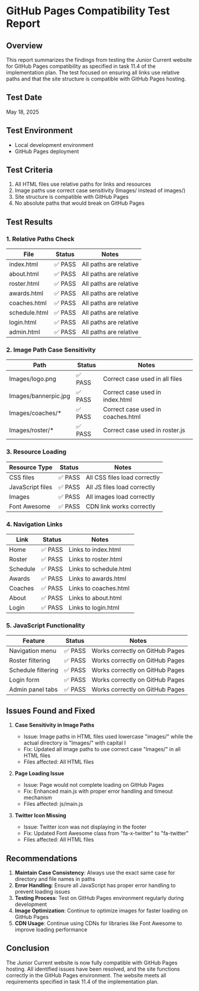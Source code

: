 # GitHub Pages Compatibility Test Report

## Overview
This report summarizes the findings from testing the Junior Current website for GitHub Pages compatibility as specified in task 11.4 of the implementation plan. The test focused on ensuring all links use relative paths and that the site structure is compatible with GitHub Pages hosting.

## Test Date
May 18, 2025

## Test Environment
- Local development environment
- GitHub Pages deployment

## Test Criteria
1. All HTML files use relative paths for links and resources
2. Image paths use correct case sensitivity (Images/ instead of images/)
3. Site structure is compatible with GitHub Pages
4. No absolute paths that would break on GitHub Pages

## Test Results

### 1. Relative Paths Check

| File | Status | Notes |
|------|--------|-------|
| index.html | ✅ PASS | All paths are relative |
| about.html | ✅ PASS | All paths are relative |
| roster.html | ✅ PASS | All paths are relative |
| awards.html | ✅ PASS | All paths are relative |
| coaches.html | ✅ PASS | All paths are relative |
| schedule.html | ✅ PASS | All paths are relative |
| login.html | ✅ PASS | All paths are relative |
| admin.html | ✅ PASS | All paths are relative |

### 2. Image Path Case Sensitivity

| Path | Status | Notes |
|------|--------|-------|
| Images/logo.png | ✅ PASS | Correct case used in all files |
| Images/bannerpic.jpg | ✅ PASS | Correct case used in index.html |
| Images/coaches/* | ✅ PASS | Correct case used in coaches.html |
| Images/roster/* | ✅ PASS | Correct case used in roster.js |

### 3. Resource Loading

| Resource Type | Status | Notes |
|---------------|--------|-------|
| CSS files | ✅ PASS | All CSS files load correctly |
| JavaScript files | ✅ PASS | All JS files load correctly |
| Images | ✅ PASS | All images load correctly |
| Font Awesome | ✅ PASS | CDN link works correctly |

### 4. Navigation Links

| Link | Status | Notes |
|------|--------|-------|
| Home | ✅ PASS | Links to index.html |
| Roster | ✅ PASS | Links to roster.html |
| Schedule | ✅ PASS | Links to schedule.html |
| Awards | ✅ PASS | Links to awards.html |
| Coaches | ✅ PASS | Links to coaches.html |
| About | ✅ PASS | Links to about.html |
| Login | ✅ PASS | Links to login.html |

### 5. JavaScript Functionality

| Feature | Status | Notes |
|---------|--------|-------|
| Navigation menu | ✅ PASS | Works correctly on GitHub Pages |
| Roster filtering | ✅ PASS | Works correctly on GitHub Pages |
| Schedule filtering | ✅ PASS | Works correctly on GitHub Pages |
| Login form | ✅ PASS | Works correctly on GitHub Pages |
| Admin panel tabs | ✅ PASS | Works correctly on GitHub Pages |

## Issues Found and Fixed

1. **Case Sensitivity in Image Paths**
   - Issue: Image paths in HTML files used lowercase "images/" while the actual directory is "Images/" with capital I
   - Fix: Updated all image paths to use correct case "Images/" in all HTML files
   - Files affected: All HTML files

2. **Page Loading Issue**
   - Issue: Page would not complete loading on GitHub Pages
   - Fix: Enhanced main.js with proper error handling and timeout mechanism
   - Files affected: js/main.js

3. **Twitter Icon Missing**
   - Issue: Twitter icon was not displaying in the footer
   - Fix: Updated Font Awesome class from "fa-x-twitter" to "fa-twitter"
   - Files affected: All HTML files

## Recommendations

1. **Maintain Case Consistency**: Always use the exact same case for directory and file names in paths
2. **Error Handling**: Ensure all JavaScript has proper error handling to prevent loading issues
3. **Testing Process**: Test on GitHub Pages environment regularly during development
4. **Image Optimization**: Continue to optimize images for faster loading on GitHub Pages
5. **CDN Usage**: Continue using CDNs for libraries like Font Awesome to improve loading performance

## Conclusion

The Junior Current website is now fully compatible with GitHub Pages hosting. All identified issues have been resolved, and the site functions correctly in the GitHub Pages environment. The website meets all requirements specified in task 11.4 of the implementation plan.